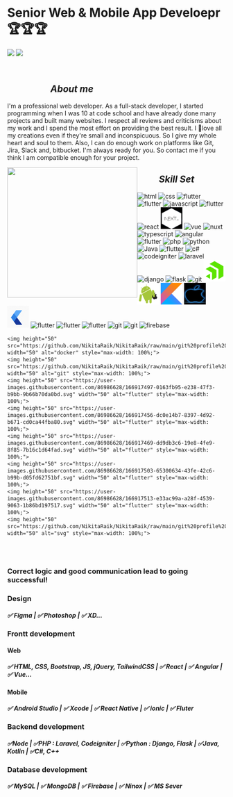 # Senior Web & Mobile App Develoepr 🏆🏆🏆

<p align=left>
<img algin="left" width="48%" src="https://github-readme-stats.vercel.app/api?username=prodev-web&show_icons=true&include_all_commits=true&count_private=true" />
<img algin="right" width="48%" min-width="300" src="https://github-readme-streak-stats.herokuapp.com/?user=prodev-web&theme=blinks" />
</p>
</br>

## &nbsp;&nbsp;&nbsp;&nbsp;&nbsp;&nbsp;&nbsp;&nbsp;&nbsp;&nbsp;&nbsp;&nbsp;&nbsp;&nbsp;&nbsp;&nbsp;&nbsp;&nbsp;&nbsp;&nbsp;*About me*

I'm a professional web developer.
As a full-stack developer, I started programming when I was 10 at code school and have already done many projects and built many websites. I respect all reviews and criticisms about my work and I spend the most effort on providing the best result. I 💖love all my creations even if they're small and inconspicuous. So I give my whole heart and soul to them.
Also, I can do enough work on platforms like Git, Jira, Slack and, bitbucket. I'm always ready for you. So contact me if you think I am compatible enough for your project.

<img align="left" height="300px" width="300px" src="https://github-readme-stats.vercel.app/api/top-langs/?username=prodev-web&show_icons=true&theme=blinks" />

## &nbsp;&nbsp;&nbsp;&nbsp;&nbsp;&nbsp;&nbsp;&nbsp;&nbsp;&nbsp;*Skill Set*

<p algin="right" width="320px">
    <img height src="https://user-images.githubusercontent.com/86986628/166917156-8e41705c-9a45-40c9-91c5-88a9725581ae.svg" width="50" alt="html" style="max-width: 100%;">
    <img height="50" src="https://user-images.githubusercontent.com/86986628/186025666-9020b75b-c106-4595-808a-7d2c1e985d29.svg" width="50" alt="css" style="max-width: 100%;">
    <img height="50" src="https://user-images.githubusercontent.com/86986628/166917505-6f3349c8-5c3d-4ac3-9d75-ca46782038c7.svg" width="50" alt="flutter" style="max-width: 100%;">
    <img height="50" src="https://user-images.githubusercontent.com/86986628/166917478-d0e00101-bfb3-4f61-99a9-4a3ffc059eed.svg" width="50" alt="flutter" style="max-width: 100%;">
    <img height="50" src="https://user-images.githubusercontent.com/86986628/186025766-5e1b4a99-194c-44c0-a345-791cc0910038.svg" width="50" alt="javascript" style="max-width: 100%;">
    <img height="50" src="https://user-images.githubusercontent.com/86986628/166917536-56a29dea-f9f0-449c-a3aa-19962ff21e95.svg" width="50" alt="flutter" style="max-width: 100%;">
    <img height="50" src="https://user-images.githubusercontent.com/86986628/186025841-0c104922-84d3-44ef-9dd4-328e62160068.svg" width="50" alt="react" style="max-width: 100%;"> 
    <img height="50" src="https://github.com/NikitaRaik/NikitaRaik/raw/main/git%20profile%20icons/next.png" width="50" alt="next" style="max-width: 100%;">
    <img height="50" src="https://user-images.githubusercontent.com/86986628/186025905-170d6e48-45f8-4ff9-829c-e2f9a3ebc2be.svg" width="50" alt="vue" style="max-width: 100%;">
    <img height="50" src="https://user-images.githubusercontent.com/86986628/186025927-e6b4668e-5df8-4163-b8d4-25e70cab15b4.svg" width="50" alt="nuxt" style="max-width: 100%;">
    <img height="50" src="https://user-images.githubusercontent.com/86986628/186025974-69e906d5-5c58-4daa-b030-a6ef776049e2.svg" width="50" alt="typescript" style="max-width: 100%;">
    <img height="50" src="https://user-images.githubusercontent.com/86986628/186026019-32fff28c-32ad-41fd-8061-a0b5e3c34add.svg" width="50" alt="angular" style="max-width: 100%;">
    <img height="50" src="https://user-images.githubusercontent.com/86986628/166917450-ffa74495-fbca-4035-9a26-b5ce5cb4737b.svg" width="50" alt="flutter" style="max-width: 100%;">
    <img height="50" src="https://user-images.githubusercontent.com/86986628/186026679-d950eb7e-323a-47f3-9f86-7e6f08fdae76.svg" width="50" alt="php" style="max-width: 100%;">
    <img height="50" src="https://user-images.githubusercontent.com/86986628/186026687-d764be08-d4be-4204-bf22-08d0878e1706.svg" width="50" alt="python" style="max-width: 100%;">
    <img height="50" src="https://user-images.githubusercontent.com/86986628/186026706-f5f79975-dc57-4227-a129-7c078232a04b.svg" width="50" alt="Java" style="max-width: 100%;">
    <img height="50" src="https://user-images.githubusercontent.com/86986628/166917507-ef0f9853-8cf3-4c2c-8144-7ca820a6f81a.svg" width="50" alt="flutter" style="max-width: 100%;">
    <img height="50" src="https://user-images.githubusercontent.com/86986628/186026959-8f4f905a-2423-421c-ab9a-d6527967f7a3.svg" width="50" alt="c#" style="max-width: 100%;">
    <img height="50" src="https://user-images.githubusercontent.com/86986628/186026981-c5bfd29e-b7c6-40e1-9fad-d3c3b7a6aa0c.svg" width="50" alt="codeigniter" style="max-width: 100%;">
    <img height="50" src="https://user-images.githubusercontent.com/86986628/186027027-c99f66d7-6b06-4e97-b960-1eaf54fa64c4.svg" width="50" alt="laravel" style="max-width: 100%;">
    <img height="50" src="https://user-images.githubusercontent.com/86986628/186027054-8096830d-efad-4e8d-978b-2136a75a50c7.svg" width="50" alt="django" style="max-width: 100%;">
    <img height="50" src="https://user-images.githubusercontent.com/86986628/186027080-6bea84b1-e7fb-4fa4-9602-a77043e7f797.svg" width="50" alt="flask" style="max-width: 100%;">
    <img height="50" src="https://user-images.githubusercontent.com/86986628/166917541-b49543ba-a527-4ea7-8b4f-7e1618f560e2.svg" width="50" alt="git" style="max-width: 100%;">
    <img height="50" height="50" src="https://github.com/NikitaRaik/NikitaRaik/raw/main/git%20profile%20icons/kendo.webp" width="50" alt="kendo" style="max-width: 100%;">
    <img height="50" height="50" src="https://github.com/NikitaRaik/NikitaRaik/raw/main/git%20profile%20icons/android.gif" width="50" alt="android" style="max-width: 100%;">
    <img height="50" src="https://github.com/NikitaRaik/NikitaRaik/raw/main/git%20profile%20icons/Kotlin.jfif" width="50" alt="kotlin" style="max-width: 100%;">
    <img height="50" src="https://github.com/NikitaRaik/NikitaRaik/raw/main/git%20profile%20icons/apple.gif" width="50" alt="iOS" style="max-width: 100%;">
    <img height="50" src="https://github.com/NikitaRaik/NikitaRaik/raw/main/git%20profile%20icons/flutter.gif" width="50" alt="flutter" style="max-width: 100%;">
    <img height="50" src="https://user-images.githubusercontent.com/86986628/166917501-936a1fe5-fae1-4fd7-95e1-b811bfa8cc45.svg" width="50" alt="flutter" style="max-width: 100%;">
    <img height="50" src="https://user-images.githubusercontent.com/86986628/166917486-146d3393-a4a6-470f-be1e-0791516d422d.svg" width="50" alt="flutter" style="max-width: 100%;">
    <img height="50" src="https://user-images.githubusercontent.com/86986628/166917516-515e9444-4f7b-4268-8965-9d1b13eeb273.svg" width="50" alt="flutter" style="max-width: 100%;">
    <img height="50" src="https://user-images.githubusercontent.com/86986628/166917547-8d735b7d-54ed-4b79-8f4f-b97ff9d55630.svg" width="50" alt="git" style="max-width: 100%;">
    <img height="50" src="https://user-images.githubusercontent.com/86986628/166917553-eccece2f-4ad0-4cb1-aa24-01fa956999ec.svg" width="50" alt="git" style="max-width: 100%;">
    <img height="50" src="https://user-images.githubusercontent.com/86986628/186027351-fe0c9195-6392-42d2-8991-f21f4cda82a7.svg" width="50" alt="firebase" style="max-width: 100%;">
    
    <img height="50" src="https://github.com/NikitaRaik/NikitaRaik/raw/main/git%20profile%20icons/docker.png" width="50" alt="docker" style="max-width: 100%;">
    <img height="50" src="https://github.com/NikitaRaik/NikitaRaik/raw/main/git%20profile%20icons/git.gif" width="50" alt="git" style="max-width: 100%;">
    <img height="50" src="https://user-images.githubusercontent.com/86986628/166917497-0163fb95-e238-47f3-b9bb-9b66b70da0bd.svg" width="50" alt="flutter" style="max-width: 100%;">
    <img height="50" src="https://user-images.githubusercontent.com/86986628/166917456-dc0e14b7-8397-4d92-b671-cd0ca44fba80.svg" width="50" alt="flutter" style="max-width: 100%;">
    <img height="50" src="https://user-images.githubusercontent.com/86986628/166917469-dd9db3c6-19e8-4fe9-8f85-7b16c1d64fad.svg" width="50" alt="flutter" style="max-width: 100%;">
    <img height="50" src="https://user-images.githubusercontent.com/86986628/166917503-65300634-43fe-42c6-b99b-d05fd62751bf.svg" width="50" alt="flutter" style="max-width: 100%;">
    <img height="50" src="https://user-images.githubusercontent.com/86986628/166917513-e33ac99a-a28f-4539-9063-1b86bd197517.svg" width="50" alt="flutter" style="max-width: 100%;">
    <img height="50" src="https://github.com/NikitaRaik/NikitaRaik/raw/main/git%20profile%20icons/svg.gif" width="50" alt="svg" style="max-width: 100%;">
</p>

</br></br>

### Correct logic and good communication lead to going successful! 

### Design 

##### ✅ Figma | ✅ Photoshop | ✅ XD... 

### Frontt development 

#### Web 

##### ✅ HTML, CSS, Bootstrap, JS, jQuery, TailwindCSS | ✅ React | ✅ Angular | ✅ Vue... 

#### Mobile 

##### ✅ Android Studio | ✅ Xcode | ✅ React Native | ✅ ionic | ✅ Fluter 

### Backend development 

##### ✅Node | ✅PHP : Laravel, Codeigniter | ✅Python : Django, Flask | ✅Java, Kotlin | ✅C#, C++ 

### Database development 

##### ✅ MySQL | ✅ MongoDB | ✅ Firebase | ✅ Ninox | ✅ MS Sever
